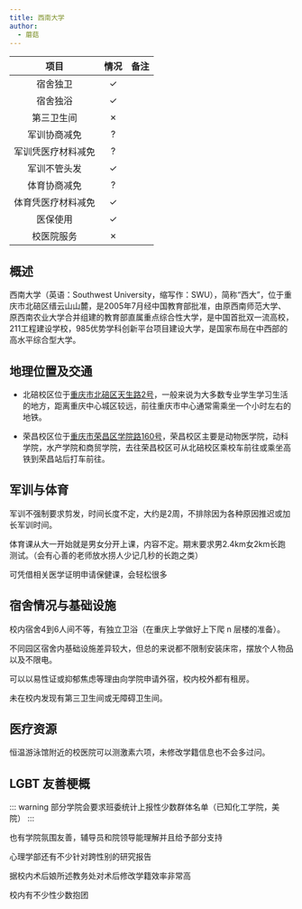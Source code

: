 ```yaml
---
title: 西南大学
author:
  - 蘑菇
---
```



|        项目        | 情况 |     备注     |
| :----------------: | :--: | :----------: |
|      宿舍独卫      |  ✓   |
|      宿舍独浴      |  ✓   |
|     第三卫生间     |  ✗   |
|    军训协商减免    |  ?   |
| 军训凭医疗材料减免 |  ?   |
|    军训不管头发    |  ✓   |
|    体育协商减免    |  ?   |
| 体育凭医疗材料减免 |  ✓  |
|      医保使用      |  ✓   |
|     校医院服务     |  ✗   |

## 概述

西南大学（英语：Southwest University，缩写作：SWU），简称“西大”，位于重庆市北碚区缙云山山麓，是2005年7月经中国教育部批准，由原西南师范大学、原西南农业大学合并组建的教育部直属重点综合性大学，是中国首批双一流高校，211工程建设学校，985优势学科创新平台项目建设大学，是国家布局在中西部的高水平综合型大学。

## 地理位置及交通

- 北碚校区位于[重庆市北碚区天生路2号](https://surl.amap.com/1AuT4hB4bZ8)，一般来说为大多数专业学生学习生活的地方，距离重庆中心城区较远，前往重庆市中心通常需乘坐一个小时左右的地铁。

- 荣昌校区位于[重庆市荣昌区学院路160号](https://surl.amap.com/298R8Ieo3jX)，荣昌校区主要是动物医学院，动科学院，水产学院和商贸学院，去往荣昌校区可从北碚校区乘校车前往或乘坐高铁到荣昌站后打车前往。

## 军训与体育

军训不强制要求剪发，时间长度不定，大约是2周，不排除因为各种原因推迟或加长军训时间。

体育课从大一开始就是男女分开上课，内容不定。期末要求男2.4km女2km长跑测试。（会有心善的老师放水捞人少记几秒的长跑之类）

可凭借相关医学证明申请保健课，会轻松很多

## 宿舍情况与基础设施

校内宿舍4到6人间不等，有独立卫浴（在重庆上学做好上下爬 n 层楼的准备）。

不同园区宿舍内基础设施差异较大，但总的来说都不限制安装床帘，摆放个人物品以及不限电。

可以以易性证或抑郁焦虑等理由向学院申请外宿，校内校外都有租房。

未在校内发现有第三卫生间或无障碍卫生间。

## 医疗资源

恒温游泳馆附近的校医院可以测激素六项，未修改学籍信息也不会多过问。

## LGBT 友善梗概

::: warning
部分学院会要求班委统计上报性少数群体名单（已知化工学院，美院）
:::

也有学院氛围友善，辅导员和院领导能理解并且给予部分支持

心理学部还有不少针对跨性别的研究报告

据校内术后娘所述教务处对术后修改学籍效率非常高

校内有不少性少数抱团
